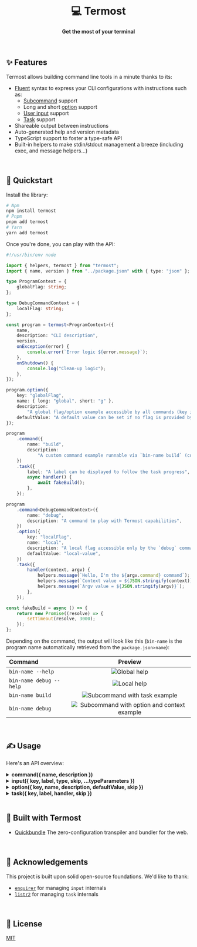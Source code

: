 <br>
<div align="center">
    <h1>💻 Termost</h1>
    <strong>Get the most of your terminal</strong>
</div>
<br>
<br>

## ✨ Features

Termost allows building command line tools in a minute thanks to its:

- [Fluent](https://en.wikipedia.org/wiki/Fluent_interface) syntax to express your CLI configurations with instructions such as:
  - [Subcommand](examples/command/src/index.ts) support
  - Long and short [option](examples/option/src/index.ts) support
  - [User input](examples/input/src/index.ts) support
  - [Task](examples/task/src/index.ts) support
- Shareable output between instructions
- Auto-generated help and version metadata
- TypeScript support to foster a type-safe API
- Built-in helpers to make stdin/stdout management a breeze (including exec, and message helpers...)

<br>

## 🚀 Quickstart

Install the library:

```bash
# Npm
npm install termost
# Pnpm
pnpm add termost
# Yarn
yarn add termost
```

Once you're done, you can play with the API:

```ts
#!/usr/bin/env node

import { helpers, termost } from "termost";
import { name, version } from "../package.json" with { type: "json" }; // Depending on your `package.json` location.

type ProgramContext = {
	globalFlag: string;
};

type DebugCommandContext = {
	localFlag: string;
};

const program = termost<ProgramContext>({
	name,
	description: "CLI description",
	version,
	onException(error) {
		console.error(`Error logic ${error.message}`);
	},
	onShutdown() {
		console.log("Clean-up logic");
	},
});

program.option({
	key: "globalFlag",
	name: { long: "global", short: "g" },
	description:
		"A global flag/option example accessible by all commands (key is used to persist the value into the context object)",
	defaultValue: "A default value can be set if no flag is provided by the user",
});

program
	.command({
		name: "build",
		description:
			"A custom command example runnable via `bin-name build` (command help available via `bin-name build --help`)",
	})
	.task({
		label: "A label can be displayed to follow the task progress",
		async handler() {
			await fakeBuild();
		},
	});

program
	.command<DebugCommandContext>({
		name: "debug",
		description: "A command to play with Termost capabilities",
	})
	.option({
		key: "localFlag",
		name: "local",
		description: "A local flag accessible only by the `debug` command",
		defaultValue: "local-value",
	})
	.task({
		handler(context, argv) {
			helpers.message(`Hello, I'm the ${argv.command} command`);
			helpers.message(`Context value = ${JSON.stringify(context)}`);
			helpers.message(`Argv value = ${JSON.stringify(argv)}`);
		},
	});

const fakeBuild = async () => {
	return new Promise((resolve) => {
		setTimeout(resolve, 3000);
	});
};
```

Depending on the command, the output will look like this (`bin-name` is the program name automatically retrieved from the `package.json>name`):

| Command                 |                                                                       Preview                                                                       |
| :---------------------- | :-------------------------------------------------------------------------------------------------------------------------------------------------: |
| `bin-name --help`       |                <img alt="Global help" src="https://github.com/adbayb/termost/assets/10498826/ccb55954-5cd1-4528-a98a-0b1fb480447f">                 |
| `bin-name debug --help` |                 <img alt="Local help" src="https://github.com/adbayb/termost/assets/10498826/4127d5d6-4592-496a-b03d-484de4f8a2f7">                 |
| `bin-name build`        |        <img alt="Subcommand with task example" src="https://github.com/adbayb/termost/assets/10498826/89374e76-b993-4cfd-b7e6-3d8de5d80ac1">        |
| `bin-name debug`        | <img alt="Subcommand with option and context example" src="https://github.com/adbayb/termost/assets/10498826/3c8c5d97-aa30-49ff-834c-584111b76afa"> |

<br>

## ✍️ Usage

Here's an API overview:

<details>
<summary><b>command({ name, description })</b></summary>
<p>

The `command` API creates a new subcommand context.  
Please note that the root command context is shared across subcommands but subcommand's contexts are scoped and not accessible between each other.

```ts
#!/usr/bin/env node

import { termost, helpers } from "termost";
import { name, version } from "../package.json" with { type: "json" }; // Depending on your `package.json` location.

const program = termost({
	name,
	description: "CLI description",
	version,
});

program
	.command({
		name: "build",
		description: "Transpile and bundle in production mode",
	})
	.task({
		handler(context, argv) {
			helpers.message(`👋 Hello, I'm the ${argv.command} command`);
		},
	});

program
	.command({
		name: "watch",
		description: "Rebuild your assets on any code change",
	})
	.task({
		handler(context, argv) {
			helpers.message(`👋 Hello, I'm the ${argv.command} command`, {
				type: "warning",
			});
		},
	});
```

</p>
</details>

<details>
<summary><b>input({ key, label, type, skip, ...typeParameters })</b></summary>
<p>

The `input` API creates an interactive prompt.  
It supports several types:

```ts
#!/usr/bin/env node

import { termost, helpers } from "termost";
import { name, version } from "../package.json" with { type: "json" }; // Depending on your `package.json` location.

type ProgramContext = {
	input1: "singleOption1" | "singleOption2";
	input2: Array<"multipleOption1" | "multipleOption2">;
	input3: boolean;
	input4: string;
};

const program = termost<ProgramContext>({
	name,
	description: "CLI description",
	version,
});

program
	.input({
		type: "select",
		key: "input1",
		label: "What is your single choice?",
		options: ["singleOption1", "singleOption2"],
		defaultValue: "singleOption2",
	})
	.input({
		type: "multiselect",
		key: "input2",
		label: "What is your multiple choices?",
		options: ["multipleOption1", "multipleOption2"],
		defaultValue: ["multipleOption2"],
	})
	.input({
		type: "confirm",
		key: "input3",
		label: "Are you sure to skip next input?",
		defaultValue: false,
	})
	.input({
		type: "text",
		key: "input4",
		label: (context) =>
			`Dynamic input label generated from a contextual value: ${context.input1}`,
		defaultValue: "Empty input",
		skip(context) {
			return Boolean(context.input3);
		},
	})
	.task({
		handler(context) {
			helpers.message(JSON.stringify(context, null, 4));
		},
	});
```

</p>
</details>

<details>
<summary><b>option({ key, name, description, defaultValue, skip })</b></summary>
<p>

The `option` API defines a contextual CLI option.  
The option value can be accessed through its `key` property from the current context.

```ts
#!/usr/bin/env node

import { termost, helpers } from "termost";
import { name, version } from "../package.json" with { type: "json" }; // Depending on your `package.json` location.

type ProgramContext = {
	optionWithAlias: number;
	optionWithoutAlias: string;
};

const program = termost<ProgramContext>({
	name,
	description: "CLI description",
	version,
});

program
	.option({
		key: "optionWithAlias",
		name: { long: "shortOption", short: "s" },
		description: "Useful CLI flag",
		defaultValue: 0,
	})
	.option({
		key: "optionWithoutAlias",
		name: "longOption",
		description: "Useful CLI flag",
		defaultValue: "defaultValue",
	})
	.task({
		handler(context) {
			helpers.message(JSON.stringify(context, null, 2));
		},
	});
```

</p>
</details>

<details>
<summary><b>task({ key, label, handler, skip })</b></summary>
<p>

The `task` executes a handler (either a synchronous or an asynchronous one).  
The output can be either:

- Displayed gradually if no `label` is provided
- Displayed until the promise is fulfilled if a `label` property is specified (in the meantime, a spinner with the label is showcased)

```ts
#!/usr/bin/env node

import { helpers, termost } from "../src";
import { name, version } from "../package.json" with { type: "json" }; // Depending on your `package.json` location.

type ProgramContext = {
	computedFromOtherTaskValues: "big" | "small";
	execOutput: string;
	size: number;
};

const program = termost<ProgramContext>({
	name,
	description: "CLI description",
	version,
});

program
	.task({
		key: "size",
		label: "Task with returned value (persisted)",
		async handler() {
			return 45;
		},
	})
	.task({
		label: "Task with side-effect only (no persisted value)",
		async handler() {
			await wait(500);
			// @note: side-effect only handler
		},
	})
	.task({
		key: "computedFromOtherTaskValues",
		label: "Task can also access other persisted task values",
		handler(context) {
			if (context.size > 2000) {
				return Promise.resolve("big");
			}

			return Promise.resolve("small");
		},
	})
	.task({
		key: "execOutput",
		label: "Or even execute external commands thanks to its provided helpers",
		handler() {
			return helpers.exec("echo 'Hello from shell'");
		},
	})
	.task({
		label: "A task can be skipped as well",
		async handler() {
			await wait(2000);

			return Promise.resolve("Super long task");
		},
		skip(context) {
			const needOptimization = context.size > 2000;

			return !needOptimization;
		},
	})
	.task({
		label: (context) =>
			`A task can have a dynamic label generated from contextual values: ${context.computedFromOtherTaskValues}`,
		async handler() {},
	})
	.task({
		handler(context) {
			helpers.message(
				`If you don't specify a label, the handler is executed in "live mode" (the output is not hidden by the label and is displayed gradually).`,
				{ label: "Label & console output" },
			);

			helpers.message(
				`A task with a specified "key" can be retrieved here. Size = ${context.size}. If no "key" was specified the task returned value cannot be persisted across program instructions.`,
				{ label: "Context management" },
			);
		},
	})
	.task({
		handler(context) {
			const content =
				"The `message` helpers can be used to display task content in a nice way";

			helpers.message(content, {
				label: "Output formatting",
			});
			helpers.message(content, { type: "warning" });
			helpers.message(content, { type: "error" });
			helpers.message(content, { type: "success" });
			helpers.message(content, {
				type: "information",
				label: "👋 You can also customize the label",
			});
			console.log(
				helpers.format(
					"\nYou can also have a total control on the formatting through the `format` helper.",
					{
						color: "white",
						modifiers: ["italic", "strikethrough", "bold"],
					},
				),
			);

			console.info(JSON.stringify(context, null, 2));
		},
	});

const wait = (delay: number) => {
	return new Promise((resolve) => setTimeout(resolve, delay));
};
```

</p>
</details>

<br>

## 🤩 Built with Termost

- [Quickbundle](https://github.com/adbayb/quickbundle) The zero-configuration transpiler and bundler for the web.

<br>

## 💙 Acknowledgements

This project is built upon solid open-source foundations. We'd like to thank:

- [`enquirer`](https://www.npmjs.com/package/enquirer) for managing `input` internals
- [`listr2`](https://www.npmjs.com/package/listr2) for managing `task` internals

<br>

## 📖 License

[MIT](https://github.com/adbayb/termost/blob/main/LICENSE "License MIT")
